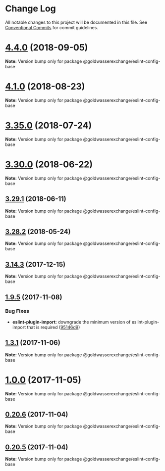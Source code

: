 # Change Log

All notable changes to this project will be documented in this file.
See [Conventional Commits](https://conventionalcommits.org) for commit guidelines.

<a name="4.4.0"></a>
# [4.4.0](https://github.com/goldwasserexchange/javascript/tree/master/packages/lint/eslint/eslint-config-base/compare/v4.3.1...v4.4.0) (2018-09-05)




**Note:** Version bump only for package @goldwasserexchange/eslint-config-base

<a name="4.1.0"></a>
# [4.1.0](https://github.com/goldwasserexchange/javascript/tree/master/packages/lint/eslint/eslint-config-base/compare/v4.0.2...v4.1.0) (2018-08-23)




**Note:** Version bump only for package @goldwasserexchange/eslint-config-base

<a name="3.35.0"></a>
# [3.35.0](https://github.com/goldwasserexchange/javascript/tree/master/packages/eslint-config-base/compare/v3.34.0...v3.35.0) (2018-07-24)




**Note:** Version bump only for package @goldwasserexchange/eslint-config-base

<a name="3.30.0"></a>
# [3.30.0](https://github.com/goldwasserexchange/javascript/tree/master/packages/eslint-config-base/compare/v3.29.1...v3.30.0) (2018-06-22)




**Note:** Version bump only for package @goldwasserexchange/eslint-config-base

<a name="3.29.1"></a>
## [3.29.1](https://github.com/goldwasserexchange/javascript/tree/master/packages/eslint-config-base/compare/v3.29.0...v3.29.1) (2018-06-11)




**Note:** Version bump only for package @goldwasserexchange/eslint-config-base

<a name="3.28.2"></a>
## [3.28.2](https://github.com/goldwasserexchange/javascript/tree/master/packages/eslint-config-base/compare/v3.28.1...v3.28.2) (2018-05-24)




**Note:** Version bump only for package @goldwasserexchange/eslint-config-base

<a name="3.14.3"></a>
## [3.14.3](https://github.com/goldwasserexchange/javascript/tree/master/packages/eslint-config-base/compare/v3.14.2...v3.14.3) (2017-12-15)




**Note:** Version bump only for package @goldwasserexchange/eslint-config-base

<a name="1.9.5"></a>
## [1.9.5](https://github.com/goldwasserexchange/javascript/compare/v1.9.4...v1.9.5) (2017-11-08)


### Bug Fixes

* **eslint-plugin-import:** downgrade the minimum version of eslint-plugin-import that is required ([95146d9](https://github.com/goldwasserexchange/javascript/commit/95146d9))




<a name="1.3.1"></a>
## [1.3.1](https://github.com/goldwasserexchange/javascript/compare/v1.3.0...v1.3.1) (2017-11-06)




**Note:** Version bump only for package @goldwasserexchange/eslint-config-base

<a name="1.0.0"></a>
# [1.0.0](https://github.com/goldwasserexchange/javascript/compare/v0.20.6...v1.0.0) (2017-11-05)




**Note:** Version bump only for package @goldwasserexchange/eslint-config-base

<a name="0.20.6"></a>
## [0.20.6](https://github.com/goldwasserexchange/javascript/compare/v0.20.5...v0.20.6) (2017-11-04)




**Note:** Version bump only for package @goldwasserexchange/eslint-config-base

<a name="0.20.5"></a>
## [0.20.5](https://github.com/goldwasserexchange/javascript/compare/v0.20.4...v0.20.5) (2017-11-04)




**Note:** Version bump only for package @goldwasserexchange/eslint-config-base
